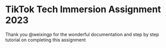# TikTok Tech Immersion Assignment 2023 

Thank you @weixingp for the wonderful documentation and step by step tutorial on completing this assignment
